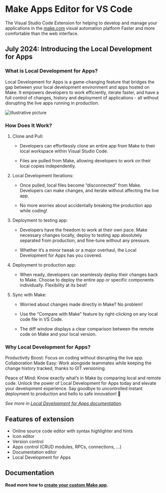 Make Apps Editor for VS Code
============================

The Visual Studio Code Extension for helping to develop and manage your applications in the [make.com](make.com) visual automation platform
Faster and more comfortable than the web interface.

## July 2024: Introducing the Local Development for Apps

### What is Local Development for Apps?

Local Development for Apps is a game-changing feature that bridges the gap between your local development environment and apps hosted on Make. It empowers developers to work efficiently, iterate faster, and have a full control of changes, history and deployment of applications - all without disrupting the live apps running in production.

<img src="https://github.com/integromat/vscode-apps-sdk/blob/development/resources/readme/localdev/banner-developers.jpg?raw=true" style="max-width: 100%; display: block; margin: 1em 0;" alt="illustrative picture" />

### How Does It Work?

1. Clone and Pull:

   - Developers can effortlessly clone an entire app from Make to their local workspace within Visual Studio Code.

   - Files are pulled from Make, allowing developers to work on their local copies independently.

2. Local Development Iterations:

   - Once pulled, local files become “disconnected” from Make. Developers can make changes, and iterate without affecting the live app.

   - No more worries about accidentally breaking the production app while coding!

3. Deployment to testing app:

   - Developers have the freedom to work at their own pace. Make necessary changes locally, deploy to testing app absolutely separated from production, and fine-tune without any pressure.

   - Whether it’s a minor tweak or a major overhaul, the Local Development for Apps has you covered.

4. Deployment to production app:

   - When ready, developers can seamlessly deploy their changes back to Make.
Choose to deploy the entire app or specific components individually. Flexibility at its best!

5. Sync with Make:

   - Worried about changes made directly in Make? No problem!

   - Use the “Compare with Make” feature by right-clicking on any local code file in VS Code.

   - The diff window displays a clear comparison between the remote code on Make and your local version.

### Why Local Development for Apps?

Productivity Boost: Focus on coding without disrupting the live app.
Collaboration Made Easy: Work alongside teammates while keeping the change history tracked, thanks to GIT versioning.

Peace of Mind: Know exactly what’s in Make by comparing local and remote code.
Unlock the power of Local Development for Apps today and elevate your development experience. Say goodbye to uncontrolled instant deployment to production and hello to safe innovation! 🚀

_See more in [Local Development for Apps documentation](https://github.com/integromat/vscode-apps-sdk/blob/development/README-local-development-for-apps.md)._

## Features of extension

- Online source code editor with syntax highlighter and hints
- Icon editor
- Version control
- Apps control (CRUD modules, RPCs, connections, ...)
- Documentation editor
- Local Development for Apps

## Documentation

**Read more how to [create your custom Make app](https://developers.make.com/custom-apps-documentation).**
